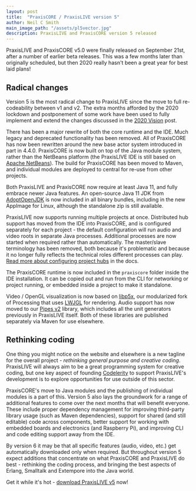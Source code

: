 ```yaml
---
layout: post
title:  "PraxisCORE / PraxisLIVE version 5"
author: Neil C Smith
main_image_path: "/assets/pl5vector.jpg"
description: PraxisLIVE and PraxisCORE version 5 released
---
```


PraxisLIVE and PraxisCORE v5.0 were finally released on September 21st, after a
number of earlier beta releases. This was a few months later than originally
scheduled, but then 2020 really hasn't been a great year for best laid plans!

## Radical changes

Version 5 is the most radical change to PraxisLIVE since the move to full
re-codeability between v1 and v2. The extra months afforded by the 2020 lockdown
and postponement of some work have been used to fully implement and extend the
changes discussed in the [2020 Vision](/blog/2020-vision/) post.

There has been a major rewrite of both the core runtime and the IDE. Much legacy
and deprecated functionality has been removed. All of PraxisCORE has now been
rewritten around the new base actor system introduced in part in 4.4.0.
PraxisCORE is now built on top of the Java module system, rather than the 
NetBeans platform (the PraxisLIVE IDE is still based on
[Apache NetBeans](https://netbeans.apache.org/)). The build for PraxisCORE has
been moved to Maven, and individual modules are deployed to central for re-use
from other projects.

Both PraxisLIVE and PraxisCORE now require at least Java 11, and fully embrace
newer Java features. An open-source Java 11 JDK from
[AdoptOpenJDK](https://adoptopenjdk.net/) is now included in all binary bundles,
including in the new AppImage for Linux, although the standalone zip is still
available.

PraxisLIVE now supports running multiple projects at once. Distributed hub
support has moved from the IDE into PraxisCORE, and is configured separately for
each project - the default configuration will run audio and video roots
in separate Java processes. Additional processes are now started when required
rather than automatically. The master/slave terminology has been removed, both
because it's problematic and because it no longer fully reflects the technical
roles different processes can play.
[Read more about configuring project hubs](https://docs.praxislive.org/projects/#hub-configuration)
in the docs.

The PraxisCORE runtime is now included in the `praxiscore` folder inside the
IDE installation. It can be copied out and run from the CLI for networking or
project running, or embedded inside a project to make it standalone.

Video / OpenGL visualization is now based on
[libp5x](https://github.com/praxis-live/libp5x/), our modularized fork of
Processing that uses [LWJGL](https://www.lwjgl.org/) for rendering. Audio
support has now moved to our [Pipes v2](https://github.com/jaudiolibs/pipes)
library, which includes all the unit generators previously in PraxisLIVE itself.
Both of these libraries are published separately via Maven for use elsewhere.

## Rethinking coding

One thing you might notice on the website and elsewhere is a new tagline for the
overall project - _rethinking general purpose and creative coding_. PraxisLIVE
will always aim to be a great programming system for creative coding, but one
key aspect of founding [Codelerity](https://www.codelerity.com/) to support
PraxisLIVE's development is to explore opportunities for use outside of this
sector.

PraxisCORE's move to Java modules and the publishing of individual modules is a
part of this. Version 5 also lays the groundwork for a range of additional
features to come over the next months that will benefit everyone. These include
proper dependency management for improving third-party library usage (such as Maven
dependencies), support for shared (and still editable) code across components,
better support for working with embedded boards and electronics (and Raspberry
Pi), and improving CLI and code editing support away from the IDE.

By version 6 it may be that all specific features (audio, video, etc.) get
automatically downloaded only when required. But throughout version 5 expect
additions that concentrate on what PraxisCORE and PraxisLIVE do best -
rethinking the coding process, and bringing the best aspects of Erlang,
Smalltalk and Extempore into the Java world.

Get it while it's hot - [download PraxisLIVE v5](/download/) now!